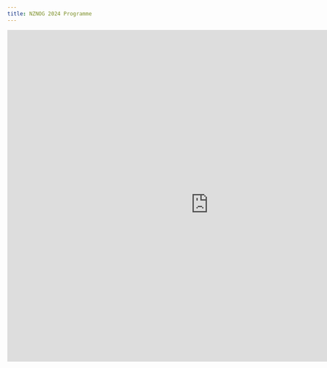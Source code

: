 ```yaml
---
title: NZNOG 2024 Programme
---
```


<div style="left: 0px; top: 0px; width: 920px; height: 760px; overflow: auto;"><iframe src="https://docs.google.com/spreadsheets/d/e/2PACX-1vQIW2-pvUmNvoKkRolYCJVHiwIkg-T39c8VcgO4upG4Rh0R3N_MpCLRdId76hadmGBOuBYZZ2fPN1mo/pubhtml?gid=0&amp;single=true&amp;widget=false&amp;headers=false" width="100%" height="800" title="NZNOG 2024 Programme" frameborder="0"></iframe><div>
